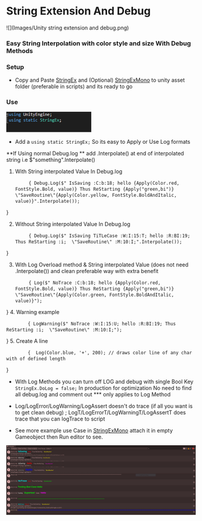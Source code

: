 # String Extension And Debug
![](Images/Unity string extension and debug.png)
### Easy String Interpolation with color style and size With Debug Methods

### Setup

* Copy and Paste [StringEx](https://github.com/SujanDuttaMishra/StringExtensionAndDebug/blob/master/StringEx.cs ) and (Optional) [StringExMono](https://github.com/SujanDuttaMishra/StringExtensionAndDebug/blob/master/StringExMono.cs ) to unity asset folder (preferable in scripts) and its ready to go

### Use
![](Images/using.png)
* Add a `using static StringEx;` So its easy to Apply or Use Log formats

**If Using normal Debug.log ** add .Interpolate() at end of interpolated string  i.e $"something".Interpolate()

1. With String interpolated Value In Debug.log

            { Debug.Log($" IsSaving :C:b:18; hello {Apply(Color.red, FontStyle.Bold, value)} Thus ReStarting {Apply("green,bi")}   \"SaveRoutine\"{Apply(Color.yellow, FontStyle.BoldAndItalic, value)}".Interpolate());
}

2. Without String interpolated Value In Debug.log

            { Debug.Log($" IsSaving TiTLeCase :W:I:15:T; hello :R:BI:19; Thus ReStarting :i;  \"SaveRoutine\" :M:10:I;".Interpolate());
}

3. With Log Overload method & String interpolated Value (does not need .Interpolate()) and clean preferable way with extra benefit

            { Log($" NoTrace :C:b:18; hello {Apply(Color.red, FontStyle.Bold, value)} Thus ReStarting {Apply("green,bi")}   \"SaveRoutine\"{Apply(Color.green, FontStyle.BoldAndItalic, value)}");
}
4. Warning example

            { LogWarning($" NoTrace :W:I:15:U; hello :R:BI:19; Thus ReStarting :i;  \"SaveRoutine\" :M:10:I;");
}
5. Create A line

            {  Log(Color.blue, '+', 200); // draws color line of any char  with of defined length
}


* With Log Methods you can turn off LOG and debug with single Bool Key ` StringEx.DoLog = false;` In production for optimization No need to find all debug.log and comment out *** only applies to Log Method
* Log/LogError/LogWarning/LogAssert doesn't do trace (if all you want is to get clean debug) ; LogT/LogErrorT/LogWarningT/LogAssertT does trace that you can logTrace to script

* See more example use Case in [StringExMono](https://github.com/SujanDuttaMishra/StringExtensionAndDebug/blob/master/StringExMono.cs ) attach  it in empty Gameobject then Run editor to see.

![](Images/DebugLog.PNG)

